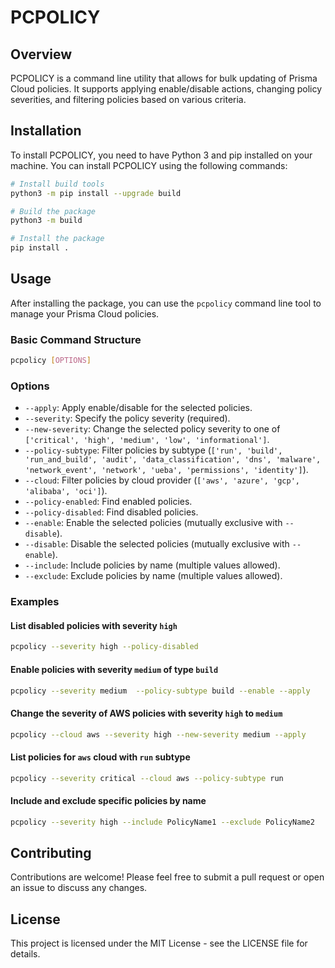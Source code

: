 # PCPOLICY

## Overview

PCPOLICY is a command line utility that allows for bulk updating of Prisma Cloud policies. It supports applying enable/disable actions, changing policy severities, and filtering policies based on various criteria.

## Installation

To install PCPOLICY, you need to have Python 3 and pip installed on your machine. You can install PCPOLICY using the following commands:

```sh
# Install build tools
python3 -m pip install --upgrade build

# Build the package
python3 -m build

# Install the package
pip install .
```

## Usage

After installing the package, you can use the `pcpolicy` command line tool to manage your Prisma Cloud policies.

### Basic Command Structure

```sh
pcpolicy [OPTIONS]
```

### Options

- `--apply`: Apply enable/disable for the selected policies.
- `--severity`: Specify the policy severity (required).
- `--new-severity`: Change the selected policy severity to one of `['critical', 'high', 'medium', 'low', 'informational']`.
- `--policy-subtype`: Filter policies by subtype (`['run', 'build', 'run_and_build', 'audit', 'data_classification', 'dns', 'malware', 'network_event', 'network', 'ueba', 'permissions', 'identity']`).
- `--cloud`: Filter policies by cloud provider (`['aws', 'azure', 'gcp', 'alibaba', 'oci']`).
- `--policy-enabled`: Find enabled policies.
- `--policy-disabled`: Find disabled policies.
- `--enable`: Enable the selected policies (mutually exclusive with `--disable`).
- `--disable`: Disable the selected policies (mutually exclusive with `--enable`).
- `--include`: Include policies by name (multiple values allowed).
- `--exclude`: Exclude policies by name (multiple values allowed).

### Examples

#### List disabled policies with severity `high`

```sh
pcpolicy --severity high --policy-disabled
```

#### Enable policies with severity `medium` of type `build`

```sh
pcpolicy --severity medium  --policy-subtype build --enable --apply
```

#### Change the severity of AWS policies with severity `high` to `medium`

```sh
pcpolicy --cloud aws --severity high --new-severity medium --apply
```

#### List policies for `aws` cloud with `run` subtype

```sh
pcpolicy --severity critical --cloud aws --policy-subtype run
```

#### Include and exclude specific policies by name

```sh
pcpolicy --severity high --include PolicyName1 --exclude PolicyName2
```

## Contributing

Contributions are welcome! Please feel free to submit a pull request or open an issue to discuss any changes.

## License

This project is licensed under the MIT License - see the LICENSE file for details.